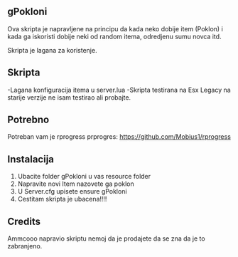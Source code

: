 ## gPokloni
Ova skripta je napravljene na principu da kada neko dobije item (Poklon) i kada ga iskoristi dobije neki od random itema, odredjenu sumu novca itd.

Skripta je lagana za koristenje.

## Skripta
-Lagana konfiguracija itema u server.lua
-Skripta testirana na Esx Legacy na starije verzije ne isam testirao ali probajte.

## Potrebno
Potreban vam je rprogress
prprogres: https://github.com/Mobius1/rprogress

## Instalacija
1. Ubacite folder gPokloni u vas resource folder
2. Napravite novi Item nazovete ga poklon
3. U Server.cfg upisete ensure gPokloni
4. Cestitam skripta je ubacena!!!!

## Credits
Ammcooo napravio skriptu nemoj da je prodajete da se zna da je to zabranjeno.
